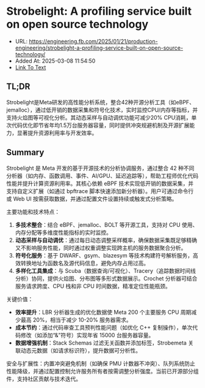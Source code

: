 # Strobelight: A profiling service built on open source technology
- URL: https://engineering.fb.com/2025/01/21/production-engineering/strobelight-a-profiling-service-built-on-open-source-technology/
- Added At: 2025-03-08 11:54:50
- [Link To Text](2025-03-08-strobelight-a-profiling-service-built-on-open-source-technology_raw.md)

## TL;DR
Strobelight是Meta研发的高性能分析系统，整合42种开源分析工具（如eBPF、jemalloc），通过低开销的数据采集和符号化技术，实时监控CPU/内存等指标，并支持火焰图等可视化分析。其动态采样与自动调优功能可减少20% CPU消耗，单次代码优化即节省年均1.5万台服务器容量，同时提供冲突规避机制及开源扩展能力，显著提升资源利用率与开发效率。

## Summary
Strobelight 是 Meta 开发的基于开源技术的分析协调服务，通过整合 42 种不同分析器（如内存、函数调用、事件、AI/GPU、延迟追踪等），帮助工程师优化代码性能并提升计算资源利用率。其核心依赖 eBPF 技术实现低开销的数据采集，并支持自定义扩展（如通过 bpftrace 脚本快速添加新分析器）。用户可通过命令行或 Web UI 按需获取数据，并通过配置文件设置持续或触发式分析策略。

主要功能和技术特点：
1. **多技术整合**：结合 eBPF、jemalloc、BOLT 等开源工具，支持对 CPU 使用、内存分配等多维度性能指标的实时监控。
2. **动态采样与自动调优**：通过每日动态调整采样概率，确保数据采集既足够精确又不影响服务性能，同时通过权重调整实现跨主机的服务数据聚合分析。
3. **符号化服务**：基于 DWARF、gsym、blazesym 等技术构建符号解析服务，高效转换地址为函数名及源代码信息，避免内存占用过高。
4. **多样化工具集成**：与 Scuba（数据查询/可视化）、Tracery（追踪数据时间线分析）协同，提供火焰图、分布图等多形式数据展示。Crochet 分析器可结合服务请求跨度、CPU 栈和非 CPU 时间数据，精准定位性能瓶颈。

关键价值：
- **效率提升**：LBR 分析器生成的优化数据使 Meta 200 个主要服务 CPU 周期减少最高 20%，相当于减少 10-20% 服务器需求。
- **成本节约**：通过代码审查工具预判性能问题（如优化 C++ 复制操作），单次代码修改（如添加“&”符号）实现年省 15000 台服务器容量。
- **数据增强机制**：Stack Schemas 过滤无关函数并添加标签，Strobemeta 关联动态元数据（如请求标识符），提升数据可分析性。

安全与扩展性：内置冲突避免机制（如确保 PMU 计数器不冲突）、队列系统防止性能降级，并通过配置控制允许服务所有者按需调整分析强度。当前已开源部分组件，支持社区贡献与技术迭代。
